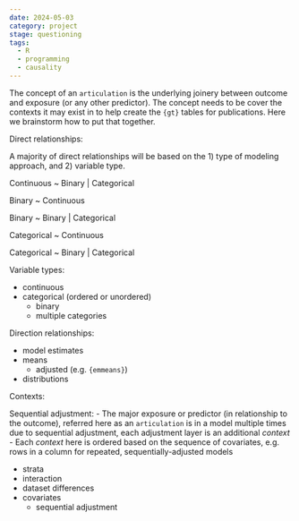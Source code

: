 ```yaml
---
date: 2024-05-03
category: project
stage: questioning
tags:
  - R
  - programming
  - causality
---
```


The concept of an `articulation` is the underlying joinery between outcome and exposure (or any other predictor). 
The concept needs to be cover the contexts it may exist in to help create the `{gt}` tables for publications.
Here we brainstorm how to put that together.

Direct relationships:

A majority of direct relationships will be based on the 1) type of modeling approach, and 2) variable type.

Continuous ~ Binary | Categorical

Binary ~ Continuous

Binary ~ Binary | Categorical

Categorical ~ Continuous

Categorical ~ Binary | Categorical

Variable types:

- continuous
- categorical (ordered or unordered)
	- binary
	- multiple categories

Direction relationships:

- model estimates
- means
	- adjusted (e.g. `{emmeans}`)
- distributions

Contexts:

Sequential adjustment: 
	- The major exposure or predictor (in relationship to the outcome), referred here as an `articulation` is in a model multiple times due to sequential adjustment, each adjustment layer is an additional *context*
	- Each *context* here is ordered based on the sequence of covariates, e.g. rows in a column for repeated, sequentially-adjusted models

- strata
- interaction
- dataset differences
- covariates
	- sequential adjustment